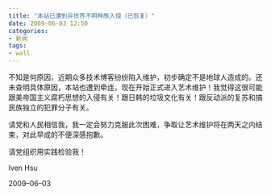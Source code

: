 ```yaml
---
title: "本站已遭到异世界不明种族入侵（已恢复）"
date: 2009-06-03 12:50
categories:
- 新闻
tags:
- wall
---
```


不知是何原因，近期众多技术博客纷纷陷入维护，初步确定不是地球人造成的。还未查明具体原因，本站也遭到牵连，现在开始正式进入艺术维护！我觉得这很可能跟美帝国主义腐朽思想的入侵有关！跟日韩的垃圾文化有关！跟反动派的复苏和搞民族独立的犯罪分子有关。

请党和人民相信我，我一定会努力克服此次困难，争取让艺术维护将在两天之内结束，对此早成的不便深感抱歉。

请党组织用实践检验我！

Iven Hsu

2009–06–03


